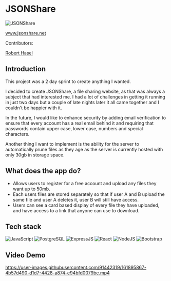 # JSONShare

![JSONShare](https://user-images.githubusercontent.com/91442319/161892675-c57e2dca-f868-47c6-b2fe-3391ea0fc196.png)

www.jsonshare.net

Contributors:

[Robert Hasel](https://github.com/Robertlh1)

## Introduction
This project was a 2 day sprint to create anything I wanted.

I decided to create JSONShare, a file sharing website, as that was always a subject that had interested me. I had a lot of challenges in getting it running in just two days but a couple of late nights later it all came together and I couldn't be happier with it.

In the future, I would like to enhance security by adding email verification to ensure that every account has a real email behind it and requiring that passwords contain upper case, lower case, numbers and special characters.

Another thing I want to implement is the ability for the server to automatically prune files as they age as the server is currently hosted with only 30gb in storage space.

## What does the app do?
* Allows users to register for a free account and upload any files they want up to 50mb.
* Each users files are stored separately so that if user A and B upload the same file and user A deletes it, user B will still have access.
* Users can see a card based display of every file they have uploaded, and have access to a link that anyone can use to download.

## Tech stack
![JavaScript](https://img.shields.io/badge/JavaScript%20-%23323330.svg?&style=for-the-badge&logo=javascript&logoColor=%23F7DF1E)
![PostgreSQL](https://img.shields.io/badge/PostgreSQL-316192?style=for-the-badge&logo=postgresql&logoColor=white)
![ExpressJS](https://img.shields.io/badge/Express.js-000000?style=for-the-badge&logo=express&logoColor=white)
![React](https://img.shields.io/badge/React%20-%2320232a.svg?&style=for-the-badge&logo=react&logoColor=%2361DAFB)
![NodeJS](https://img.shields.io/badge/Node.js-339933?style=for-the-badge&logo=nodedotjs&logoColor=white)
![Bootstrap](https://img.shields.io/badge/Bootstrap-563D7C?style=for-the-badge&logo=bootstrap&logoColor=white)

## Video Demo

https://user-images.githubusercontent.com/91442319/161895867-4b57d490-d1d7-4428-a874-e94bfd0079be.mp4
